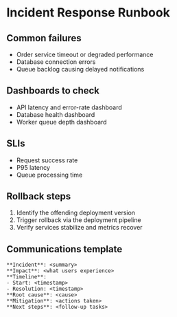 # Incident Response Runbook

## Common failures
- Order service timeout or degraded performance
- Database connection errors
- Queue backlog causing delayed notifications

## Dashboards to check
- API latency and error-rate dashboard
- Database health dashboard
- Worker queue depth dashboard

## SLIs
- Request success rate
- P95 latency
- Queue processing time

## Rollback steps
1. Identify the offending deployment version
2. Trigger rollback via the deployment pipeline
3. Verify services stabilize and metrics recover

## Communications template
```
**Incident**: <summary>
**Impact**: <what users experience>
**Timeline**:
- Start: <timestamp>
- Resolution: <timestamp>
**Root cause**: <cause>
**Mitigation**: <actions taken>
**Next steps**: <follow-up tasks>
```
